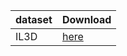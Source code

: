 |   dataset   |                       Download                        |      
| ----------- | ----------------------------------------------------- |
|     IL3D    | [here](https://huggingface.co/datasets/WenxuZhou/IL3D)|